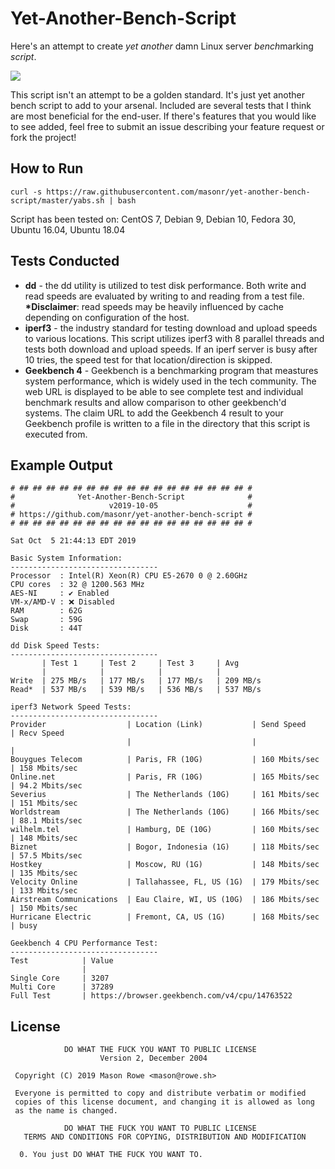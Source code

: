 # Yet-Another-Bench-Script

Here's an attempt to create _yet another_ damn Linux server *bench*marking _script_.

![](https://imgs.xkcd.com/comics/standards.png)

This script isn't an attempt to be a golden standard. It's just yet another bench script to add to your arsenal. Included are several tests that I think are most beneficial for the end-user. If there's features that you would like to see added, feel free to submit an issue describing your feature request or fork the project!

## How to Run

`curl -s https://raw.githubusercontent.com/masonr/yet-another-bench-script/master/yabs.sh | bash`

Script has been tested on: CentOS 7, Debian 9, Debian 10, Fedora 30, Ubuntu 16.04, Ubuntu 18.04

## Tests Conducted

* **dd** - the dd utility is utilized to test disk performance. Both write and read speeds are evaluated by writing to and reading from a test file. __\*Disclaimer__: read speeds may be heavily influenced by cache depending on configuration of the host.
* **iperf3** - the industry standard for testing download and upload speeds to various locations. This script utilizes iperf3 with 8 parallel threads and tests both download and upload speeds. If an iperf server is busy after 10 tries, the speed test for that location/direction is skipped.
* **Geekbench 4** - Geekbench is a benchmarking program that meastures system performance, which is widely used in the tech community. The web URL is displayed to be able to see complete test and individual benchmark results and allow comparison to other geekbench'd systems. The claim URL to add the Geekbench 4 result to your Geekbench profile is written to a file in the directory that this script is executed from.

## Example Output

```
# ## ## ## ## ## ## ## ## ## ## ## ## ## ## ## ## ## #
#              Yet-Another-Bench-Script              #
#                     v2019-10-05                    #
# https://github.com/masonr/yet-another-bench-script #
# ## ## ## ## ## ## ## ## ## ## ## ## ## ## ## ## ## #

Sat Oct  5 21:44:13 EDT 2019

Basic System Information:
---------------------------------
Processor  : Intel(R) Xeon(R) CPU E5-2670 0 @ 2.60GHz
CPU cores  : 32 @ 1200.563 MHz
AES-NI     : ✔ Enabled
VM-x/AMD-V : ❌ Disabled
RAM        : 62G
Swap       : 59G
Disk       : 44T

dd Disk Speed Tests:
---------------------------------
       | Test 1     | Test 2     | Test 3     | Avg
       |            |            |            |
Write  | 275 MB/s   | 177 MB/s   | 177 MB/s   | 209 MB/s
Read*  | 537 MB/s   | 539 MB/s   | 536 MB/s   | 537 MB/s

iperf3 Network Speed Tests:
---------------------------------
Provider                  | Location (Link)           | Send Speed      | Recv Speed
                          |                           |                 |
Bouygues Telecom          | Paris, FR (10G)           | 160 Mbits/sec   | 158 Mbits/sec
Online.net                | Paris, FR (10G)           | 165 Mbits/sec   | 94.2 Mbits/sec
Severius                  | The Netherlands (10G)     | 161 Mbits/sec   | 151 Mbits/sec
Worldstream               | The Netherlands (10G)     | 166 Mbits/sec   | 88.1 Mbits/sec
wilhelm.tel               | Hamburg, DE (10G)         | 160 Mbits/sec   | 148 Mbits/sec
Biznet                    | Bogor, Indonesia (1G)     | 118 Mbits/sec   | 57.5 Mbits/sec
Hostkey                   | Moscow, RU (1G)           | 148 Mbits/sec   | 135 Mbits/sec
Velocity Online           | Tallahassee, FL, US (1G)  | 179 Mbits/sec   | 133 Mbits/sec
Airstream Communications  | Eau Claire, WI, US (10G)  | 186 Mbits/sec   | 150 Mbits/sec
Hurricane Electric        | Fremont, CA, US (1G)      | 168 Mbits/sec   | busy

Geekbench 4 CPU Performance Test:
---------------------------------
Test            | Value
                |
Single Core     | 3207
Multi Core      | 37289
Full Test       | https://browser.geekbench.com/v4/cpu/14763522

```

## License
```
            DO WHAT THE FUCK YOU WANT TO PUBLIC LICENSE
                    Version 2, December 2004

 Copyright (C) 2019 Mason Rowe <mason@rowe.sh>

 Everyone is permitted to copy and distribute verbatim or modified
 copies of this license document, and changing it is allowed as long
 as the name is changed.

            DO WHAT THE FUCK YOU WANT TO PUBLIC LICENSE
   TERMS AND CONDITIONS FOR COPYING, DISTRIBUTION AND MODIFICATION

  0. You just DO WHAT THE FUCK YOU WANT TO.
```
